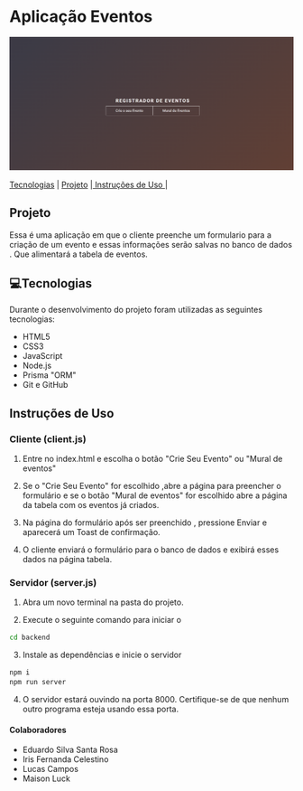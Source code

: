 # Aplicação Eventos

![Alt text](FrontEnd/assets/imagem/paginaiicial.png)

<a href="#💻tecnologias">Tecnologias</a> | <a href="#projeto"> Projeto</a> |<a href= "#projeto"> Instruções de Uso </a>|

## Projeto

Essa é uma aplicação em que o cliente preenche um formulario para a criação de um evento e essas informações serão salvas
no banco de dados . Que alimentará a tabela de eventos.

## 💻Tecnologias

Durante o desenvolvimento do projeto foram utilizadas as seguintes tecnologias:

- HTML5
- CSS3
- JavaScript
- Node.js
- Prisma "ORM"
- Git e GitHub

## Instruções de Uso

### Cliente (client.js)

1. Entre no index.html e escolha o botão "Crie Seu Evento" ou "Mural de eventos"

2. Se o "Crie Seu Evento" for escolhido ,abre a página para preencher o formulário e se o botão "Mural de eventos" for escolhido abre a página da tabela com os eventos já criados.

3. Na página do formulário após ser preenchido , pressione Enviar e aparecerá um Toast de confirmação.

4. O cliente enviará o formulário para o banco de dados e exibirá esses dados na página tabela.

### Servidor (server.js)

1. Abra um novo terminal na pasta do projeto.

2. Execute o seguinte comando para iniciar o

```bash
cd backend
```

3. Instale as dependências e inicie o servidor

```bash
npm i
npm run server
```

4. O servidor estará ouvindo na porta 8000. Certifique-se de que nenhum outro programa esteja usando essa porta.

#### Colaboradores

- Eduardo Silva Santa Rosa
- Iris Fernanda Celestino
- Lucas Campos
- Maison Luck
